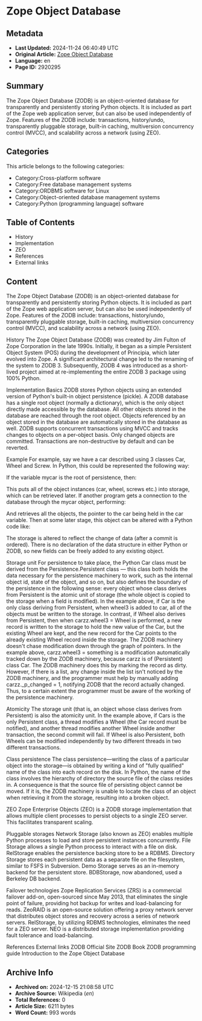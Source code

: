 # Zope Object Database

## Metadata
- **Last Updated:** 2024-11-24 06:40:49 UTC
- **Original Article:** [Zope Object Database](https://en.wikipedia.org/wiki/Zope_Object_Database)
- **Language:** en
- **Page ID:** 2920295

## Summary
The Zope Object Database (ZODB) is an object-oriented database for transparently and persistently storing Python objects. It is included as part of the Zope web application server, but can also be used independently of Zope.
Features of the ZODB include: transactions, history/undo, transparently pluggable storage, built-in caching, multiversion concurrency control (MVCC), and scalability across a network (using ZEO).

## Categories
This article belongs to the following categories:

- Category:Cross-platform software
- Category:Free database management systems
- Category:ORDBMS software for Linux
- Category:Object-oriented database management systems
- Category:Python (programming language) software

## Table of Contents

- History
- Implementation
- ZEO
- References
- External links

## Content

The Zope Object Database (ZODB) is an object-oriented database for transparently and persistently storing Python objects. It is included as part of the Zope web application server, but can also be used independently of Zope.
Features of the ZODB include: transactions, history/undo, transparently pluggable storage, built-in caching, multiversion concurrency control (MVCC), and scalability across a network (using ZEO).

History
The Zope Object Database (ZODB) was created by Jim Fulton of Zope Corporation in the late 1990s. Initially, it began as a simple Persistent Object System (POS) during the development of Principia, which later evolved into Zope. A significant architectural change led to the renaming of the system to ZODB 3. Subsequently, ZODB 4 was introduced as a short-lived project aimed at re-implementing the entire ZODB 3 package using 100% Python.

Implementation
Basics
ZODB stores Python objects using an extended version of Python's built-in object persistence (pickle). A ZODB database has a single root object (normally a dictionary), which is the only object directly made accessible by the database. All other objects stored in the database are reached through the root object. Objects referenced by an object stored in the database are automatically stored in the database as well.
ZODB supports concurrent transactions using MVCC and tracks changes to objects on a per-object basis. Only changed objects are committed. Transactions are non-destructive by default and can be reverted.

Example
For example, say we have a car described using 3 classes Car, Wheel and Screw. In Python, this could be represented the following way:

If the variable mycar is the root of persistence, then:

This puts all of the object instances (car, wheel, screws etc.) into storage, which can be retrieved later. If another program gets a connection to the database through the mycar object, performing:

And retrieves all the objects, the pointer to the car being held in the car variable. Then at some later stage, this object can be altered with a Python code like:

The storage is altered to reflect the change of data (after a commit is ordered).
There is no declaration of the data structure in either Python or ZODB, so new fields can be freely added to any existing object.

Storage unit
For persistence to take place, the Python Car class must be derived from the Persistence.Persistent class — this class both holds the data necessary for the persistence machinery to work, such as the internal object id, state of the object, and so on, but also defines the boundary of the persistence in the following sense: every object whose class derives from Persistent is the atomic unit of storage (the whole object is copied to the storage when a field is modified).
In the example above, if Car is the only class deriving from Persistent, when wheel3 is added to car, all of the objects must be written to the storage. In contrast, if Wheel also derives from Persistent, then when carzz.wheel3 = Wheel is performed, a new record is written to the storage to hold the new value of the Car, but the existing Wheel are kept, and the new record for the Car points to the already existing Wheel record inside the storage.
The ZODB machinery doesn't chase modification down through the graph of pointers. In the example above, carzz.wheel3 = something is a modification automatically tracked down by the ZODB machinery, because carzz is of (Persistent) class Car. The ZODB machinery does this by marking the record as dirty. However, if there is a list, any change inside the list isn't noticed by the ZODB machinery, and the programmer must help by manually adding carzz._p_changed = 1, notifying ZODB that the record actually changed. Thus, to a certain extent the programmer must be aware of the working of the persistence machinery.

Atomicity
The storage unit (that is, an object whose class derives from Persistent) is also the atomicity unit. In the example above, if Cars is the only Persistent class, a thread modifies a Wheel (the Car record must be notified), and another thread modifies another Wheel inside another transaction, the second commit will fail. If Wheel is also Persistent, both Wheels can be modified independently by two different threads in two different transactions.

Class persistence
The class persistence—writing the class of a particular object into the storage—is obtained by writing a kind of "fully qualified" name of the class into each record on the disk. In Python, the name of the class involves the hierarchy of directory the source file of the class resides in. A consequence is that the source file of persisting object cannot be moved. If it is, the ZODB machinery is unable to locate the class of an object when retrieving it from the storage, resulting into a broken object.

ZEO
Zope Enterprise Objects (ZEO) is a ZODB storage implementation that allows multiple client processes to persist objects to a single ZEO server. This facilitates transparent scaling.

Pluggable storages
Network Storage (also known as ZEO) enables multiple Python processes to load and store persistent instances concurrently. File Storage allows a single Python process to interact with a file on disk. RelStorage enables the persistence backing store to be a RDBMS. Directory Storage stores each persistent data as a separate file on the filesystem, similar to FSFS in Subversion. Demo Storage serves as an in-memory backend for the persistent store. BDBStorage, now abandoned, used a Berkeley DB backend.

Failover technologies
Zope Replication Services (ZRS) is a commercial failover add-on, open-sourced since May 2013, that eliminates the single point of failure, providing hot backup for writes and load-balancing for reads. ZeoRAID is an open-source solution offering a proxy network server that distributes object stores and recovery across a series of network servers. RelStorage, by utilizing RDBMS technologies, eliminates the need for a ZEO server. NEO is a distributed storage implementation providing fault tolerance and load-balancing.

References
External links
ZODB Official Site
ZODB Book
ZODB programming guide
Introduction to the Zope Object Database

## Archive Info
- **Archived on:** 2024-12-15 21:08:58 UTC
- **Archive Source:** Wikipedia (_en_)
- **Total References:** 0
- **Article Size:** 6211 bytes
- **Word Count:** 993 words
